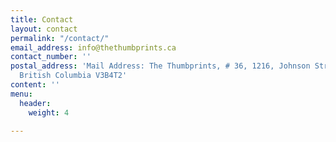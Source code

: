```yaml
---
title: Contact
layout: contact
permalink: "/contact/"
email_address: info@thethumbprints.ca
contact_number: ''
postal_address: 'Mail Address: The Thumbprints, # 36, 1216, Johnson Street, Coquitlam,
  British Columbia V3B4T2'
content: ''
menu:
  header:
    weight: 4

---
```

